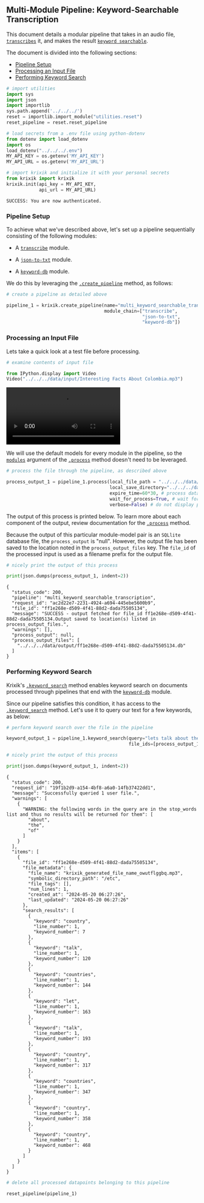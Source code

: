 ## Multi-Module Pipeline: Keyword-Searchable Transcription

This document details a modular pipeline that takes in an audio file, [`transcribes`](../../modules/ai_model_modules/transcribe_module.md) it, and makes the result [`keyword searchable`](../../system/search_methods/keyword_search_method.md).

The document is divided into the following sections:

- [Pipeline Setup](#pipeline-setup)
- [Processing an Input File](#processing-an-input-file)
- [Performing Keyword Search](#performing-keyword-search)


```python
# import utilities
import sys 
import json
import importlib
sys.path.append('../../../')
reset = importlib.import_module("utilities.reset")
reset_pipeline = reset.reset_pipeline

# load secrets from a .env file using python-dotenv
from dotenv import load_dotenv
import os
load_dotenv("../../../.env")
MY_API_KEY = os.getenv('MY_API_KEY')
MY_API_URL = os.getenv('MY_API_URL')

# import krixik and initialize it with your personal secrets
from krixik import krixik
krixik.init(api_key = MY_API_KEY, 
            api_url = MY_API_URL)
```

    SUCCESS: You are now authenticated.


### Pipeline Setup

To achieve what we've described above, let's set up a pipeline sequentially consisting of the following modules:

- A [`transcribe`](../../modules/ai_model_modules/transcribe_module.md) module.

- A [`json-to-txt`](../../modules/support_function_modules/json-to-txt_module.md) module.

- A [`keyword-db`](../../modules/database_modules/keyword-db_module.md) module.

We do this by leveraging the [`.create_pipeline`](../../system/pipeline_creation/create_pipeline.md) method, as follows:


```python
# create a pipeline as detailed above

pipeline_1 = krixik.create_pipeline(name="multi_keyword_searchable_transcription",
                                    module_chain=["transcribe",
                                                  "json-to-txt",
                                                  "keyword-db"])
```

### Processing an Input File

Lets take a quick look at a test file before processing.


```python
# examine contents of input file

from IPython.display import Video
Video("../../../data/input/Interesting Facts About Colombia.mp3")
```




<video src="../../../data/input/Interesting Facts About Colombia.mp4" controls  >
      Your browser does not support the <code>video</code> element.
    </video>



We will use the default models for every module in the pipeline, so the [`modules`](../../system/parameters_processing_files_through_pipelines/process_method.md#selecting-models-via-the-modules-argument) argument of the [`.process`](../../system/parameters_processing_files_through_pipelines/process_method.md) method doesn't need to be leveraged.


```python
# process the file through the pipeline, as described above

process_output_1 = pipeline_1.process(local_file_path = "../../../data/input/Interesting Facts About Colombia.mp3", # the initial local filepath where the input file is stored
                                      local_save_directory="../../../data/output", # the local directory that the output file will be saved to
                                      expire_time=60*30, # process data will be deleted from the Krixik system in 30 minutes
                                      wait_for_process=True, # wait for process to complete before returning IDE control to user
                                      verbose=False) # do not display process update printouts upon running code
```

The output of this process is printed below. To learn more about each component of the output, review documentation for the [`.process`](../../system/parameters_processing_files_through_pipelines/process_method.md) method.

Because the output of this particular module-model pair is an `SQLlite` database file, the `process_output` is "null". However, the output file has been saved to the location noted in the `process_output_files` key.  The `file_id` of the processed input is used as a filename prefix for the output file.


```python
# nicely print the output of this process

print(json.dumps(process_output_1, indent=2))
```

    {
      "status_code": 200,
      "pipeline": "multi_keyword_searchable_transcription",
      "request_id": "ac2d22e7-2231-4924-a694-445ebe5600b9",
      "file_id": "ff1e268e-d509-4f41-88d2-dada75505134",
      "message": "SUCCESS - output fetched for file_id ff1e268e-d509-4f41-88d2-dada75505134.Output saved to location(s) listed in process_output_files.",
      "warnings": [],
      "process_output": null,
      "process_output_files": [
        "../../../data/output/ff1e268e-d509-4f41-88d2-dada75505134.db"
      ]
    }


### Performing Keyword Search

Krixik's [`.keyword_search`](../../system/search_methods/keyword_search_method.md) method enables keyword search on documents processed through pipelines that end with the [`keyword-db`](../../modules/database_modules/keyword-db_module.md) module.

Since our pipeline satisfies this condition, it has access to the [`.keyword_search`](../../system/search_methods/keyword_search_method.md) method. Let's use it to query our text for a few keywords, as below:


```python
# perform keyword search over the file in the pipeline

keyword_output_1 = pipeline_1.keyword_search(query="lets talk about the country of Colombia", 
                                             file_ids=[process_output_1["file_id"]])

# nicely print the output of this process

print(json.dumps(keyword_output_1, indent=2))
```

    {
      "status_code": 200,
      "request_id": "19f1b2d9-a154-4bf8-a6a0-14fb37422dd1",
      "message": "Successfully queried 1 user file.",
      "warnings": [
        {
          "WARNING: the following words in the query are in the stop_words list and thus no results will be returned for them": [
            "about",
            "the",
            "of"
          ]
        }
      ],
      "items": [
        {
          "file_id": "ff1e268e-d509-4f41-88d2-dada75505134",
          "file_metadata": {
            "file_name": "krixik_generated_file_name_owutflggbq.mp3",
            "symbolic_directory_path": "/etc",
            "file_tags": [],
            "num_lines": 1,
            "created_at": "2024-05-20 06:27:26",
            "last_updated": "2024-05-20 06:27:26"
          },
          "search_results": [
            {
              "keyword": "country",
              "line_number": 1,
              "keyword_number": 7
            },
            {
              "keyword": "talk",
              "line_number": 1,
              "keyword_number": 120
            },
            {
              "keyword": "countries",
              "line_number": 1,
              "keyword_number": 144
            },
            {
              "keyword": "let",
              "line_number": 1,
              "keyword_number": 163
            },
            {
              "keyword": "talk",
              "line_number": 1,
              "keyword_number": 193
            },
            {
              "keyword": "country",
              "line_number": 1,
              "keyword_number": 317
            },
            {
              "keyword": "countries",
              "line_number": 1,
              "keyword_number": 347
            },
            {
              "keyword": "country",
              "line_number": 1,
              "keyword_number": 358
            },
            {
              "keyword": "country",
              "line_number": 1,
              "keyword_number": 468
            }
          ]
        }
      ]
    }



```python
# delete all processed datapoints belonging to this pipeline

reset_pipeline(pipeline_1)
```
